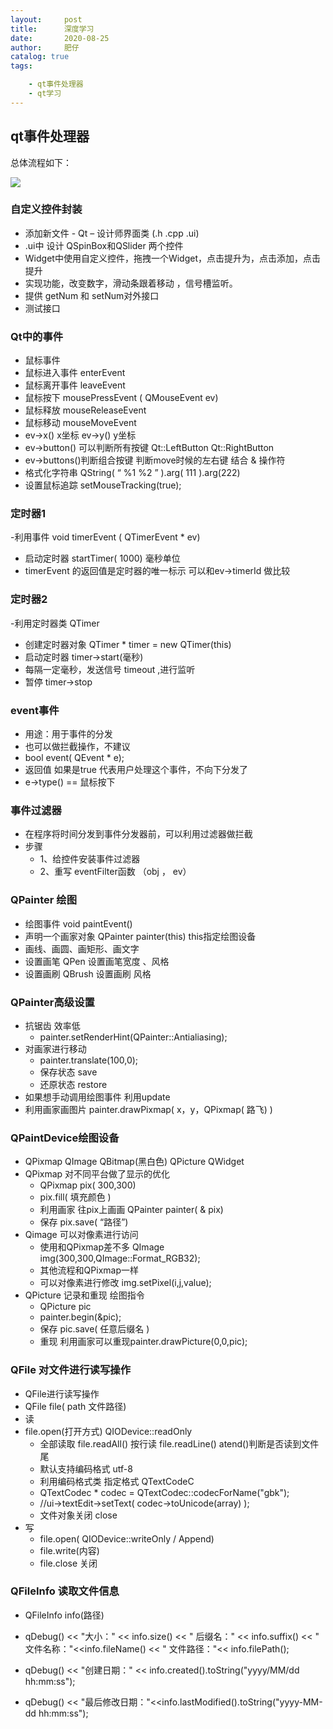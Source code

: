 ```yaml
---
layout:     post
title:      深度学习
date:       2020-08-25
author:     肥仔
catalog: true
tags:

    - qt事件处理器
    - qt学习
--- 
```

## qt事件处理器
总体流程如下：

<img src ="https://daniao2017.github.io/img/in_post/asserts/事件分发器以及事件过滤器解析图.png">

### 自定义控件封装
-	添加新文件 -  Qt – 设计师界面类  (.h  .cpp  .ui)
- 	.ui中 设计 QSpinBox和QSlider 两个控件
- Widget中使用自定义控件，拖拽一个Widget，点击提升为，点击添加，点击提升
-	实现功能，改变数字，滑动条跟着移动 ，信号槽监听。
-	提供 getNum  和 setNum对外接口
-	测试接口

### Qt中的事件
- 鼠标事件
- 鼠标进入事件  enterEvent
- 	鼠标离开事件  leaveEvent
-	鼠标按下   mousePressEvent ( QMouseEvent  ev)
-	鼠标释放   mouseReleaseEvent
- 鼠标移动   mouseMoveEvent
- ev->x() x坐标  ev->y() y坐标
-	ev->button() 可以判断所有按键 Qt::LeftButton  Qt::RightButton
-	ev->buttons()判断组合按键  判断move时候的左右键  结合 & 操作符
-	格式化字符串  QString( “ %1  %2 ” ).arg( 111 ).arg(222)
-	设置鼠标追踪    setMouseTracking(true);

### 定时器1
-利用事件 void  timerEvent ( QTimerEvent * ev)
- 启动定时器 startTimer( 1000) 毫秒单位
-	timerEvent 的返回值是定时器的唯一标示  可以和ev->timerId 做比较
###	定时器2
-利用定时器类 QTimer
- 创建定时器对象 QTimer * timer = new QTimer(this)
- 	启动定时器  timer->start(毫秒)
- 	每隔一定毫秒，发送信号  timeout  ,进行监听
- 暂停  timer->stop

###	event事件
-	用途：用于事件的分发
-	也可以做拦截操作，不建议
-	bool event( QEvent * e); 
-	返回值 如果是true 代表用户处理这个事件，不向下分发了
-	e->type() == 鼠标按下 

### 事件过滤器  
- 在程序将时间分发到事件分发器前，可以利用过滤器做拦截
-	步骤
    -	1、给控件安装事件过滤器
    -	2、重写 eventFilter函数 （obj ， ev）

### QPainter 绘图
-	绘图事件  void paintEvent()
-	声明一个画家对象  QPainter  painter(this)  this指定绘图设备
- 画线、画圆、画矩形、画文字
- 设置画笔 QPen  设置画笔宽度 、风格
- 	设置画刷 QBrush 设置画刷 风格
###	QPainter高级设置
- 抗锯齿 效率低
  - painter.setRenderHint(QPainter::Antialiasing);
- 对画家进行移动
    -	painter.translate(100,0);
    -	保存状态 save
    -	还原状态 restore
- 如果想手动调用绘图事件 利用update
-	利用画家画图片 painter.drawPixmap( x，y，QPixmap(  路飞) )

###	QPaintDevice绘图设备
-	QPixmap QImage  QBitmap(黑白色) QPicture  QWidget
-	QPixmap 对不同平台做了显示的优化
    -	QPixmap pix( 300,300)
    -	pix.fill( 填充颜色 )
    -	利用画家 往pix上画画  QPainter painter( & pix)
    -	保存  pix.save( “路径”)
-	Qimage 可以对像素进行访问
    -	使用和QPixmap差不多 QImage img(300,300,QImage::Format_RGB32);
    -	其他流程和QPixmap一样
    -	可以对像素进行修改 img.setPixel(i,j,value);
- QPicture  记录和重现 绘图指令
    -  	QPicture pic
    -	painter.begin(&pic);
    -  	保存 pic.save( 任意后缀名 )
    -	重现 利用画家可以重现painter.drawPicture(0,0,pic);
### QFile 对文件进行读写操作
-   QFile进行读写操作
-	QFile file( path 文件路径)
-	读
-	file.open(打开方式) QIODevice::readOnly
    -	全部读取  file.readAll()   按行读  file.readLine()  atend()判断是否读到文件尾
    -	默认支持编码格式 utf-8
    -	利用编码格式类 指定格式 QTextCodeC 
    -	QTextCodec * codec = QTextCodec::codecForName("gbk");
    -	//ui->textEdit->setText( codec->toUnicode(array)  );
    -	文件对象关闭 close
-	写
    - file.open( QIODevice::writeOnly  / Append)
    -	file.write(内容)
    -	file.close 关闭
###	QFileInfo 读取文件信息
-	QFileInfo info(路径)

-	qDebug() << "大小：" << info.size() << " 后缀名：" << info.suffix() << " 文件名称："<<info.fileName() << " 文件路径："<< info.filePath();

- qDebug() << "创建日期：" << info.created().toString("yyyy/MM/dd hh:mm:ss");
- qDebug() << "最后修改日期："<<info.lastModified().toString("yyyy-MM-dd hh:mm:ss");


